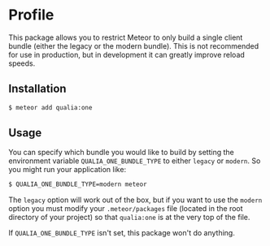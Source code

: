 # Profile

This package allows you to restrict Meteor to only build a single client bundle (either the legacy or the modern bundle). This is not recommended for use in production, but in development it can greatly improve reload speeds.

## Installation

```sh
$ meteor add qualia:one
```

## Usage

You can specify which bundle you would like to build by setting the environment variable `QUALIA_ONE_BUNDLE_TYPE` to either `legacy` or `modern`. So you might run your application like:

```sh
$ QUALIA_ONE_BUNDLE_TYPE=modern meteor
```

The `legacy` option will work out of the box, but if you want to use the `modern` option you must modify your `.meteor/packages` file (located in the root directory of your project) so that `qualia:one` is at the very top of the file.

If `QUALIA_ONE_BUNDLE_TYPE` isn't set, this package won't do anything.
